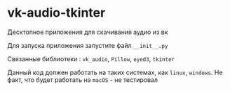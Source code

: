 # vk-audio-tkinter
Десктопное приложения для скачивания аудио из вк

Для запуска приложения запустите файл `__init__.py`

Связанные библиотеки :
`vk_audio`,
`Pillow`,
`eyed3`,
`tkinter`

Данный код должен работать на таких системах, как `linux`, `windows`. Не факт, что будет работать на `macOS` - не тестировал
